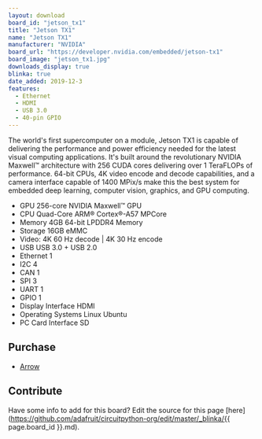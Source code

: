 ```yaml
---
layout: download
board_id: "jetson_tx1"
title: "Jetson TX1"
name: "Jetson TX1"
manufacturer: "NVIDIA"
board_url: "https://developer.nvidia.com/embedded/jetson-tx1"
board_image: "jetson_tx1.jpg"
downloads_display: true
blinka: true
date_added: 2019-12-3
features:
  - Ethernet
  - HDMI
  - USB 3.0
  - 40-pin GPIO
---
```


The world's first supercomputer on a module, Jetson TX1 is capable of delivering the performance and power efficiency needed for the latest visual computing applications. It's built around the revolutionary NVIDIA Maxwell™ architecture with 256 CUDA cores delivering over 1 TeraFLOPs of performance. 64-bit CPUs, 4K video encode and decode capabilities, and a camera interface capable of 1400 MPix/s make this the best system for embedded deep learning, computer vision, graphics, and GPU computing.

- GPU    256-core NVIDIA Maxwell™ GPU
- CPU    Quad-Core ARM® Cortex®-A57 MPCore
- Memory    4GB 64-bit LPDDR4 Memory
- Storage    16GB eMMC
- Video: 4K 60 Hz decode | 4K 30 Hz encode
- USB   USB 3.0 + USB 2.0
- Ethernet  1
- I2C   4
- CAN  1
- SPI   3
- UART  1
- GPIO  1
- Display Interface HDMI
- Operating Systems  Linux Ubuntu
- PC Card Interface SD

## Purchase
* [Arrow](https://www.arrow.com/en/products/900-82180-0001-000/nvidia)

## Contribute

Have some info to add for this board? Edit the source for this page [here](https://github.com/adafruit/circuitpython-org/edit/master/_blinka/{{ page.board_id }}.md).
